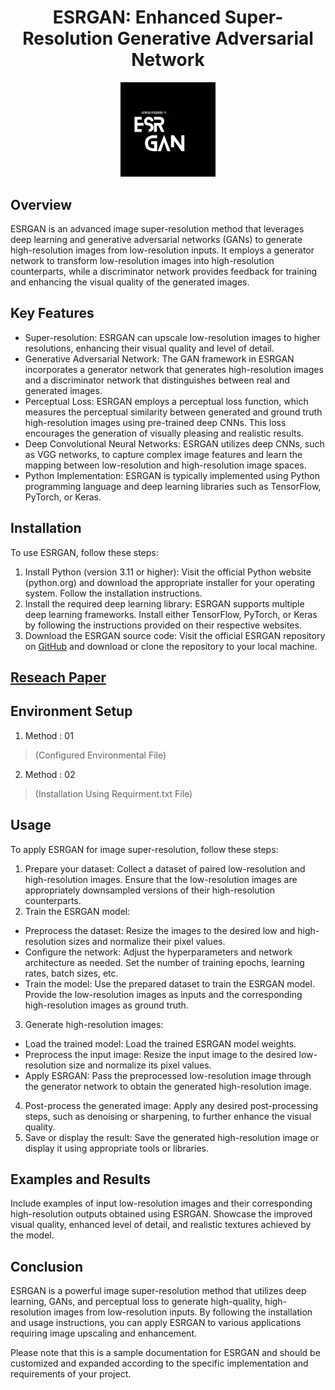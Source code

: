 <h1 align="center"> 
  ESRGAN: Enhanced Super-Resolution Generative Adversarial Network
</h1>

<p align="center">
    <a>
        <img src="https://github.com/MadJokkerr/ESRGAN/blob/main/src/Logo.png" width="30%">
    </a>
</p>

## Overview

ESRGAN is an advanced image super-resolution method that leverages deep learning and generative adversarial networks (GANs) to generate high-resolution images from low-resolution inputs. It employs a generator network to transform low-resolution images into high-resolution counterparts, while a discriminator network provides feedback for training and enhancing the visual quality of the generated images.

## Key Features

- Super-resolution: ESRGAN can upscale low-resolution images to higher resolutions, enhancing their visual quality and level of detail.
- Generative Adversarial Network: The GAN framework in ESRGAN incorporates a generator network that generates high-resolution images and a discriminator network that distinguishes between real and generated images.
- Perceptual Loss: ESRGAN employs a perceptual loss function, which measures the perceptual similarity between generated and ground truth high-resolution images using pre-trained deep CNNs. This loss encourages the generation of visually pleasing and realistic results.
- Deep Convolutional Neural Networks: ESRGAN utilizes deep CNNs, such as VGG networks, to capture complex image features and learn the mapping between low-resolution and high-resolution image spaces.
- Python Implementation: ESRGAN is typically implemented using Python programming language and deep learning libraries such as TensorFlow, PyTorch, or Keras.

## Installation
To use ESRGAN, follow these steps:

1. Install Python (version 3.11 or higher): Visit the official Python website (python.org) and download the appropriate installer for your operating system. Follow the installation instructions.
2. Install the required deep learning library: ESRGAN supports multiple deep learning frameworks. Install either TensorFlow, PyTorch, or Keras by following the instructions provided on their respective websites.
3. Download the ESRGAN source code: Visit the official ESRGAN repository on [GitHub](https://github.com/MadJokkerr/ESRGAN) and download or clone the repository to your local machine.

## [Reseach Paper](https://arxiv.org/pdf/2107.10833.pdf)

## Environment Setup
1. Method : 01 
  > (Configured Environmental File)


2. Method : 02 
 > (Installation Using Requirment.txt File)

## Usage
To apply ESRGAN for image super-resolution, follow these steps:

1. Prepare your dataset: Collect a dataset of paired low-resolution and high-resolution images. Ensure that the low-resolution images are appropriately downsampled versions of their high-resolution counterparts.
2. Train the ESRGAN model:
- Preprocess the dataset: Resize the images to the desired low and high-resolution sizes and normalize their pixel values.
- Configure the network: Adjust the hyperparameters and network architecture as needed. Set the number of training epochs, learning rates, batch sizes, etc.
- Train the model: Use the prepared dataset to train the ESRGAN model. Provide the low-resolution images as inputs and the corresponding high-resolution images as ground truth.
3. Generate high-resolution images:
- Load the trained model: Load the trained ESRGAN model weights.
- Preprocess the input image: Resize the input image to the desired low-resolution size and normalize its pixel values.
- Apply ESRGAN: Pass the preprocessed low-resolution image through the generator network to obtain the generated high-resolution image.
4. Post-process the generated image: Apply any desired post-processing steps, such as denoising or sharpening, to further enhance the visual quality.
5. Save or display the result: Save the generated high-resolution image or display it using appropriate tools or libraries.




















## Examples and Results

Include examples of input low-resolution images and their corresponding high-resolution outputs obtained using ESRGAN. Showcase the improved visual quality, enhanced level of detail, and realistic textures achieved by the model.

## Conclusion

ESRGAN is a powerful image super-resolution method that utilizes deep learning, GANs, and perceptual loss to generate high-quality, high-resolution images from low-resolution inputs. By following the installation and usage instructions, you can apply ESRGAN to various applications requiring image upscaling and enhancement.

Please note that this is a sample documentation for ESRGAN and should be customized and expanded according to the specific implementation and requirements of your project.
